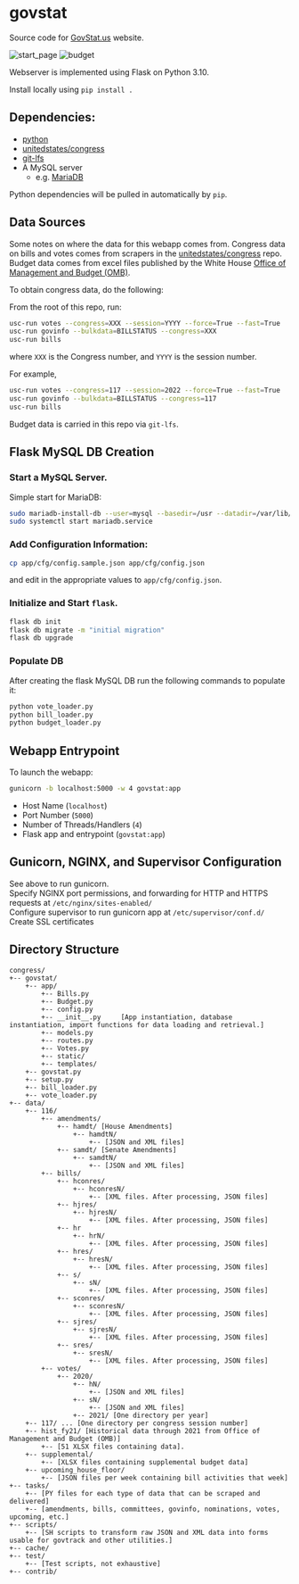 # govstat

Source code for [GovStat.us](https://govstat.us) website.

![start\_page](https://user-images.githubusercontent.com/17132214/155255795-bf69314d-6f99-4750-af46-6c8b9693b3e0.png)
![budget](https://user-images.githubusercontent.com/17132214/155255799-56d17524-f30a-4681-82de-31f8369449b9.png)

Webserver is implemented using Flask on Python 3.10.

Install locally using `pip install .`

## Dependencies:

- [python](https://www.python.org/downloads/)
- [unitedstates/congress](https://github.com/unitedstates/congress)
- [git-lfs](https://git-lfs.github.com/)
- A MySQL server
  - e.g. [MariaDB](https://mariadb.org/download)

Python dependencies will be pulled in automatically by `pip`.

## Data Sources
Some notes on where the data for this webapp comes from.
Congress data on bills and votes comes from scrapers in the
[unitedstates/congress](https://github.com/unitedstates/congress) repo.
Budget data comes from excel files published by the White House
[Office of Management and Budget (OMB)](https://www.whitehouse.gov/omb/historical-tables/).

To obtain congress data, do the following:

From the root of this repo, run:
```bash
usc-run votes --congress=XXX --session=YYYY --force=True --fast=True
usc-run govinfo --bulkdata=BILLSTATUS --congress=XXX
usc-run bills
```
where `XXX` is the Congress number, and `YYYY` is the session number.

For example,
```bash
usc-run votes --congress=117 --session=2022 --force=True --fast=True
usc-run govinfo --bulkdata=BILLSTATUS --congress=117
usc-run bills
```

Budget data is carried in this repo via `git-lfs`.

## Flask MySQL DB Creation

### Start a MySQL Server.
Simple start for MariaDB:
```bash
sudo mariadb-install-db --user=mysql --basedir=/usr --datadir=/var/lib/mysql
sudo systemctl start mariadb.service
```

### Add Configuration Information:
```bash
cp app/cfg/config.sample.json app/cfg/config.json
```
and edit in the appropriate values to `app/cfg/config.json`.

### Initialize and Start `flask`.
```bash
flask db init
flask db migrate -m "initial migration"
flask db upgrade
```

### Populate DB
After creating the flask MySQL DB run the following commands to populate it:
```bash
python vote_loader.py
python bill_loader.py
python budget_loader.py
```

## Webapp Entrypoint

To launch the webapp:
```bash
gunicorn -b localhost:5000 -w 4 govstat:app
```

- Host Name (`localhost`)
- Port Number (`5000`)
- Number of Threads/Handlers (`4`)
- Flask app and entrypoint (`govstat:app`)

## Gunicorn, NGINX, and Supervisor Configuration

See above to run gunicorn.\
Specify NGINX port permissions, and forwarding for HTTP and HTTPS requests at `/etc/nginx/sites-enabled/`\
Configure supervisor to run gunicorn app at `/etc/supervisor/conf.d/`\
Create SSL certificates

## Directory Structure

```
congress/
+--	govstat/
    +-- app/
        +--	Bills.py
        +-- Budget.py
        +-- config.py
        +-- __init__.py		[App instantiation, database instantiation, import functions for data loading and retrieval.]
        +-- models.py
        +-- routes.py
        +--	Votes.py
        +-- static/
        +-- templates/
    +-- govstat.py
    +-- setup.py
    +-- bill_loader.py
    +--	vote_loader.py
+--	data/
    +-- 116/
        +-- amendments/
            +-- hamdt/ [House Amendments]
                +-- hamdtN/
                    +-- [JSON and XML files]
            +-- samdt/ [Senate Amendments]
                +-- samdtN/
                    +-- [JSON and XML files]
        +-- bills/
            +-- hconres/
                +-- hconresN/
                    +-- [XML files. After processing, JSON files]
            +-- hjres/
                +-- hjresN/
                    +-- [XML files. After processing, JSON files]
            +-- hr
                +-- hrN/
                    +-- [XML files. After processing, JSON files]
            +-- hres/
                +-- hresN/
                    +-- [XML files. After processing, JSON files]
            +-- s/
                +-- sN/
                    +-- [XML files. After processing, JSON files]
            +-- sconres/
                +-- sconresN/
                    +-- [XML files. After processing, JSON files]
            +-- sjres/
                +-- sjresN/
                    +-- [XML files. After processing, JSON files]
            +-- sres/
                +-- sresN/
                    +-- [XML files. After processing, JSON files]
        +-- votes/
            +-- 2020/
                +-- hN/
                    +-- [JSON and XML files]
                +-- sN/
                    +-- [JSON and XML files]
                +-- 2021/ [One directory per year]
    +-- 117/ ... [One directory per congress session number]
    +--	hist_fy21/ [Historical data through 2021 from Office of Management and Budget (OMB)]
        +-- [51 XLSX files containing data].
    +-- supplemental/
        +-- [XLSX files containing supplemental budget data]
    +--	upcoming_house_floor/
        +-- [JSON files per week containing bill activities that week]
+-- tasks/
    +-- [PY files for each type of data that can be scraped and delivered]
    +--	[amendments, bills, committees, govinfo, nominations, votes, upcoming, etc.]
+-- scripts/
    +-- [SH scripts to transform raw JSON and XML data into forms usable for govtrack and other utilities.]
+-- cache/
+-- test/
    +-- [Test scripts, not exhaustive]
+-- contrib/
```
